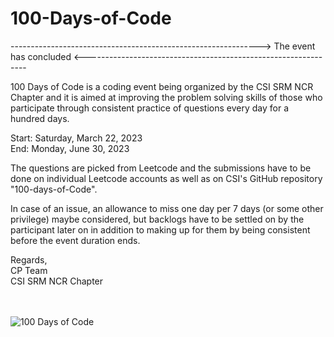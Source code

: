 # 100-Days-of-Code

--------------------------------------------------------------> The event has concluded <---------------------------------------------------------------


100 Days of Code is a coding event being organized by the CSI SRM NCR Chapter  and it is aimed at improving the problem solving skills of those who participate through consistent practice of questions every day for a hundred days.

Start:  Saturday, March 22, 2023<br>
End:    Monday, June 30, 2023

The questions are picked from Leetcode and the submissions have to be done on individual Leetcode accounts as well as on CSI's GitHub repository "100-days-of-Code".

In case of an issue, an allowance to miss one day per 7 days (or some other privilege) maybe considered, but backlogs have to be settled on by the participant later on in addition to making up for them by being consistent before the event duration ends.

Regards,<br>
CP Team<br>
CSI SRM NCR Chapter

<br><br>![100 Days of Code](https://user-images.githubusercontent.com/125901601/224051239-515e5a30-30a9-4b18-af93-aec8aa22eed9.png)
